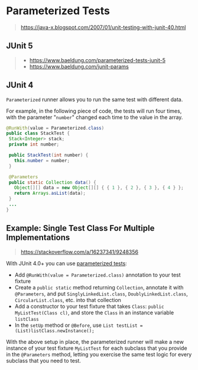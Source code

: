 # Parameterized Tests

> https://java-x.blogspot.com/2007/01/unit-testing-with-junit-40.html

## JUnit 5

> * https://www.baeldung.com/parameterized-tests-junit-5
> * https://www.baeldung.com/junit-params

## JUnit 4

`Parameterized` runner allows you to run the same test with different data.

For example, in the following piece of code, the tests will run four times, with the parameter "`number`" changed each time to the value in the array.

```java
@RunWith(value = Parameterized.class)
public class StackTest {
 Stack<Integer> stack;
 private int number;

 public StackTest(int number) {
   this.number = number;
 }

 @Parameters
 public static Collection data() {
   Object[][] data = new Object[][] { { 1 }, { 2 }, { 3 }, { 4 } };
   return Arrays.asList(data);
 }
 ...
}
```

## Example: Single Test Class For Multiple Implementations

> https://stackoverflow.com/a/16237341/9248356

With JUnit 4.0+ you can use [parameterized tests][1]:

 - Add `@RunWith(value = Parameterized.class)` annotation to your test fixture
 - Create a `public static` method returning `Collection`, annotate it with `@Parameters`, and put `SinglyLinkedList.class`, `DoublyLinkedList.class`, `CircularList.class`, etc. into that collection
 - Add a constructor to your test fixture that takes `Class`: `public MyListTest(Class cl)`, and store the `Class` in an instance variable `listClass`
 - In the `setUp` method or `@Before`, use `List testList = (List)listClass.newInstance();`

With the above setup in place, the parameterized runner will make a new instance of your test fixture `MyListTest` for each subclass that you provide in the `@Parameters` method, letting you exercise the same test logic for every subclass that you need to test.

  [1]: http://java-x.blogspot.com/2007/01/unit-testing-with-junit-40.html
